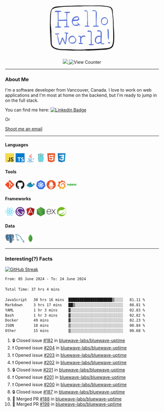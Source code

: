 <div align="center">
    <img src="./img/hello_world.webp" height="200px" width="">
    <div>
        <a href="https://www.linkedin.com/in/ajhollid">
            <img src="https://img.shields.io/badge/LinkedIn-blue"/>
        </a>
        <img src="https://komarev.com/ghpvc/?username=ajhollid&color=yellow" alt="View Counter">
    </div>
</div>

---

### About Me

I'm a software developer from Vancouver, Canada. I love to work on web applications and I'm most at home on the backend, but I'm ready to jump in on the full stack.

You can find me here: [![Linkedin Badge](https://img.shields.io/badge/-ajhollid-blue?style=flat&logo=Linkedin&logoColor=white)](https://www.linkedin.com/in/ajhollid)

Or

[Shoot me an email](mailto:ajhollid@gmail.com)

---

#### Languages

<div>
    <img src="./img/devicons/javascript-original.svg" width=30 height=30 alt="JavaScript">
    <img src="/img/devicons/typescript-original.svg" width=30 height=30 alt="TypeScript">
    <img src="./img/devicons/java-original.svg" width=30 height=30 alt="Java">
    <img src="./img/devicons/go-original.svg" width=30 height=30 alt="Golang">
    <img src="./img/devicons/html5-original.svg" width=30 height=30 alt="HTML 5">
    <img src="./img/devicons/css3-original.svg" width=30 height=30 alt="CSS 3">
</div>

#### Tools

<div>
    <img src="./img/devicons/git-original.svg" width=30 height=30 alt="Git">
    <img src="./img/devicons/github-original.svg" width=30 height=30 alt="Github">
    <img src="./img/devicons/docker-original.svg" width=30 
    height=30 alt="Docker">
    <img src="./img/devicons/kubernetes-original.svg" width=30 height=30 alt="K8">
    <img src="./img/devicons/prometheus-original.svg" width=30 height=30 alt="Prometheus">
    <img src="./img/devicons/grafana-original.svg" width=30 height=30 alt="Grafana">
    <img src="./img/devicons/nginx-original.svg" width=30 height=30 alt="Nginx">
</div>

#### Frameworks

<div>
    <img src="./img/devicons/react-original.svg" width=30 height=30 alt="React">
    <img src="./img/devicons/gatsby-original.svg" width=30 height=30 alt="Gatsby">
    <img src="./img/devicons/angularjs-original.svg" width=30 height=30 alt="AngularJS">
    <img src="./img/devicons/nodejs-original.svg" width=30 height=30 alt="NodeJS">
    <img src="./img/devicons/express-original.svg" width=30 height=30 alt="Express">
    <img src="./img/devicons/spring-original.svg" width=30 height=30 alt="Spring">
</div>

#### Data

<div>
    <img src="./img/devicons/postgresql-original.svg" width=30 height=30 alt="Postgresql">
    <img src="./img/devicons/mysql-original.svg" width=30 height=30 alt="Mysql">
    <img src="./img/devicons/mongodb-original.svg" width=30 height=30 alt="MongoDB">
</div>

---

### Interesting(?) Facts

[![GitHub Streak](http://github-readme-streak-stats.herokuapp.com?user=ajhollid)](https://git.io/streak-stats)

 <!--START_SECTION:waka-->

```txt
From: 05 June 2024 - To: 24 June 2024

Total Time: 37 hrs 4 mins

JavaScript   30 hrs 16 mins  ████████████████████▒░░░░   81.11 %
Markdown     3 hrs 17 mins   ██▒░░░░░░░░░░░░░░░░░░░░░░   08.81 %
YAML         1 hr 3 mins     ▓░░░░░░░░░░░░░░░░░░░░░░░░   02.83 %
Bash         1 hr 3 mins     ▓░░░░░░░░░░░░░░░░░░░░░░░░   02.82 %
Docker       49 mins         ▓░░░░░░░░░░░░░░░░░░░░░░░░   02.23 %
JSON         18 mins         ▒░░░░░░░░░░░░░░░░░░░░░░░░   00.84 %
Other        15 mins         ▒░░░░░░░░░░░░░░░░░░░░░░░░   00.68 %
```

<!--END_SECTION:waka-->


<!--START_SECTION:activity-->
1. 🔒 Closed issue [#182](https://github.com/bluewave-labs/bluewave-uptime/issues/182) in [bluewave-labs/bluewave-uptime](https://github.com/bluewave-labs/bluewave-uptime)
2. ❗ Opened issue [#204](https://github.com/bluewave-labs/bluewave-uptime/issues/204) in [bluewave-labs/bluewave-uptime](https://github.com/bluewave-labs/bluewave-uptime)
3. ❗ Opened issue [#203](https://github.com/bluewave-labs/bluewave-uptime/issues/203) in [bluewave-labs/bluewave-uptime](https://github.com/bluewave-labs/bluewave-uptime)
4. ❗ Opened issue [#202](https://github.com/bluewave-labs/bluewave-uptime/issues/202) in [bluewave-labs/bluewave-uptime](https://github.com/bluewave-labs/bluewave-uptime)
5. 🔒 Closed issue [#201](https://github.com/bluewave-labs/bluewave-uptime/issues/201) in [bluewave-labs/bluewave-uptime](https://github.com/bluewave-labs/bluewave-uptime)
6. ❗ Opened issue [#201](https://github.com/bluewave-labs/bluewave-uptime/issues/201) in [bluewave-labs/bluewave-uptime](https://github.com/bluewave-labs/bluewave-uptime)
7. ❗ Opened issue [#200](https://github.com/bluewave-labs/bluewave-uptime/issues/200) in [bluewave-labs/bluewave-uptime](https://github.com/bluewave-labs/bluewave-uptime)
8. 🔒 Closed issue [#187](https://github.com/bluewave-labs/bluewave-uptime/issues/187) in [bluewave-labs/bluewave-uptime](https://github.com/bluewave-labs/bluewave-uptime)
9. 🎉 Merged PR [#188](https://github.com/bluewave-labs/bluewave-uptime/pull/188) in [bluewave-labs/bluewave-uptime](https://github.com/bluewave-labs/bluewave-uptime)
10. 🎉 Merged PR [#198](https://github.com/bluewave-labs/bluewave-uptime/pull/198) in [bluewave-labs/bluewave-uptime](https://github.com/bluewave-labs/bluewave-uptime)
<!--END_SECTION:activity-->
